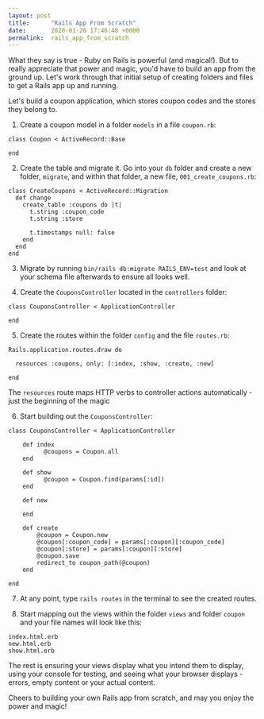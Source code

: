 ```yaml
---
layout: post
title:      "Rails App From Scratch"
date:       2020-01-26 17:46:48 +0000
permalink:  rails_app_from_scratch
---
```



What they say is true - Ruby on Rails is powerful (and magical!). But to really appreciate that power and magic, you'd have to build an app from the ground up. Let's work through that initial setup of creating folders and files to get a Rails app up and running.

Let's build a coupon application, which stores coupon codes and the stores they belong to.

1. Create a coupon model in a folder `models` in a file `coupon.rb`:

```
class Coupon < ActiveRecord::Base

end
```

2. Create the table and migrate it. Go into your `db` folder and create a new folder, `migrate`, and within that folder, a new file, `001_create_coupons.rb`:

```
class CreateCoupons < ActiveRecord::Migration
  def change
    create_table :coupons do |t|
      t.string :coupon_code
      t.string :store

      t.timestamps null: false
    end
  end
end
```

3. Migrate by running `bin/rails db:migrate RAILS_ENV=test` and look at your schema file afterwards to ensure all looks well.

4. Create the `CouponsController` located in the `controllers` folder:

```
class CouponsController < ApplicationController

end
```

5. Create the routes within the folder `config` and the file `routes.rb`:

```
Rails.application.routes.draw do

  resources :coupons, only: [:index, :show, :create, :new]

end
```

The `resources` route maps HTTP verbs to controller actions automatically - just the beginning of the magic

6. Start building out the `CouponsController`:

```
class CouponsController < ApplicationController

    def index
		  @coupons = Coupon.all
    end

    def show
		  @coupon = Coupon.find(params[:id])
    end
    
    def new

    end
		
    def create
        @coupon = Coupon.new
        @coupon[:coupon_code] = params[:coupon][:coupon_code]
        @coupon[:store] = params[:coupon][:store]
        @coupon.save
        redirect_to coupon_path(@coupon)
    end
		
end
```

7. At any point, type `rails routes` in the terminal to see the created routes. 

8. Start mapping out the views within the folder `views` and folder `coupon` and your file names will look like this:

```
index.html.erb
new.html.erb
show.html.erb
```

The rest is ensuring your views display what you intend them to display, using your console for testing, and seeing what your browser displays - errors, empty content or your actual content. 

Cheers to building your own Rails app from scratch, and may you enjoy the power and magic!


